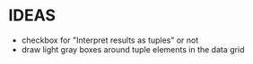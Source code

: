 # IDEAS
- checkbox for "Interpret results as tuples" or not
- draw light gray boxes around tuple elements in the data grid